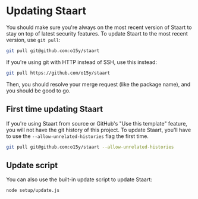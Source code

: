 # Updating Staart

You should make sure you're always on the most recent version of Staart to stay on top of latest security features. To update Staart to the most recent version, use `git pull`:

```bash
git pull git@github.com:o15y/staart
```

If you're using git with HTTP instead of SSH, use this instead:

```bash
git pull https://github.com/o15y/staart
```

Then, you should resolve your merge request (like the package name), and you should be good to go.

## First time updating Staart

If you're using Staart from source or GitHub's "Use this template" feature, you will not have the git history of this project. To update Staart, you'll have to use the `--allow-unrelated-histories` flag the first time.

```bash
git pull git@github.com:o15y/staart --allow-unrelated-histories
```

## Update script

You can also use the built-in update script to update Staart:

```bash
node setup/update.js
```
